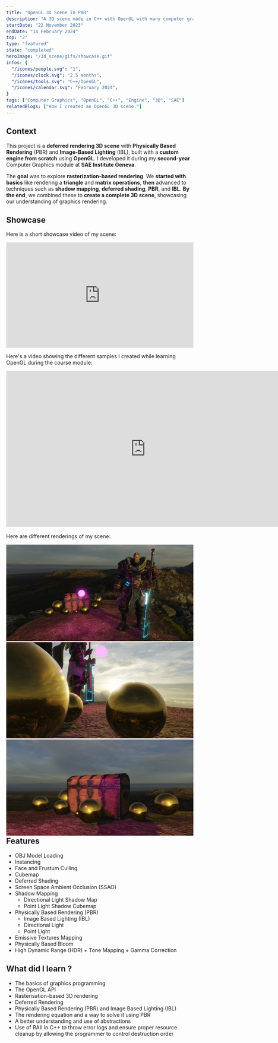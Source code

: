 ```yaml
---
title: "OpenGL 3D Scene in PBR"
description: "A 3D scene made in C++ with OpenGL with many computer graphics techniques including PBR"
startDate: "22 November 2023"
endDate: "14 February 2024"
top: "2"
type: "featured"
state: "completed"
heroImage: "/3d_scene/gifs/showcase.gif"
infos: {
  "/icones/people.svg": "1",
  "/icones/clock.svg": "2.5 months",
  "/icones/tools.svg": "C++/OpenGL",
  "/icones/calendar.svg": "February 2024",
}
tags: ["Computer Graphics", "OpenGL", "C++", "Engine", "3D", "SAE"]
relatedBlogs: ["How I created an OpenGL 3D scene."]
---
```


## Context
This project is a **deferred rendering 3D scene** with **Physically Based Rendering** (PBR) and **Image-Based Lighting** (IBL), built with a **custom engine from scratch** using **OpenGL**. I developed it during my **second-year** Computer Graphics module at **SAE Institute Geneva**.

The **goal** was to explore **rasterization-based rendering**. We **started with basics** like rendering a **triangle** and  **matrix operations**, **then** advanced to techniques such as **shadow mapping**, **deferred shading**, **PBR**, and **IBL**. **By the end**, we combined these to **create a complete 3D scene**, showcasing our understanding of graphics rendering.

## Showcase
Here is a short showcase video of my scene:
<div style="position: relative; padding-bottom: 56.25%; height: 0; overflow: hidden; max-width: 100%; height: auto;">
  <iframe src="https://www.youtube.com/embed/0zDGHmd1_Dg" 
          title="YouTube video player" 
          frameborder="0" 
          allow="accelerometer; autoplay; clipboard-write; encrypted-media; gyroscope; picture-in-picture; web-share" 
          referrerpolicy="strict-origin-when-cross-origin" 
          allowfullscreen
          style="position: absolute; top: 0; left: 0; width: 100%; height: 100%;">
  </iframe>
</div>


Here's a video showing the different samples I created while learning OpenGL during the course module:
<iframe width="750" height="420" src="https://www.youtube.com/embed/a2DS3KvjSz0?si=bJU4o-kN1ZQF0ibe" title="YouTube video player" frameborder="0" allow="accelerometer; autoplay; clipboard-write; encrypted-media; gyroscope; picture-in-picture; web-share" referrerpolicy="strict-origin-when-cross-origin" allowfullscreen></iframe>

Here are different renderings of my scene:
<div style="text-align:center">
  <img src="/3d_scene/images/scene_cover.png" alt="" />
  <img src="/3d_scene/images/gold_sphere_cover.png" alt="" />
  <img src="/3d_scene/images/chest_cover.png" alt="" />
  <p style="margin-top: -30px"><em></em></p>
</div>

## Features
- OBJ Model Loading
- Instancing
- Face and Frustum Culling
- Cubemap
- Deferred Shading
- Screen Space Ambient Occlusion (SSAO)
- Shadow Mapping
    - Directional Light Shadow Map
    - Point Light Shadow Cubemap
- Physically Based Rendering (PBR)
    - Image Based Lighting (IBL)
    - Directional Light
    - Point Light
- Emissive Textures Mapping
- Physically Based Bloom
- High Dynamic Range (HDR) + Tone Mapping + Gamma Correction

## What did I learn ?
- The basics of graphics programming
- The OpenGL API
- Rasterisation-based 3D rendering
- Deferred Rendering 
- Physically Based Rendering (PBR) and Image Based Lighting (IBL)
- The rendering equation and a way to solve it using PBR
- A better understanding and use of abstractions
- Use of RAII in C++ to throw error logs and ensure proper resource cleanup by allowing the programmer to control destruction order

<!-- ## Blog Post  
I've written a blog post about implementing the different rendering passes for my scene:  
[Read it here](/blog/how-i-created-an-opengl-3d-scene/) -->